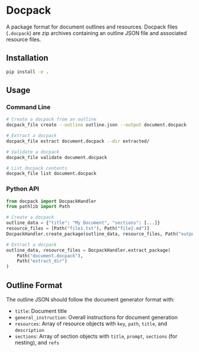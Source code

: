 # Docpack

A package format for document outlines and resources. Docpack files (`.docpack`) are zip archives containing an outline JSON file and associated resource files.

## Installation

```bash
pip install -e .
```

## Usage

### Command Line

```bash
# Create a docpack from an outline
docpack_file create --outline outline.json --output document.docpack

# Extract a docpack
docpack_file extract document.docpack --dir extracted/

# Validate a docpack
docpack_file validate document.docpack

# List docpack contents
docpack_file list document.docpack
```

### Python API

```python
from docpack import DocpackHandler
from pathlib import Path

# Create a docpack
outline_data = {"title": "My Document", "sections": [...]}
resource_files = [Path("file1.txt"), Path("file2.md")]
DocpackHandler.create_package(outline_data, resource_files, Path("output.docpack"))

# Extract a docpack
outline_data, resource_files = DocpackHandler.extract_package(
    Path("document.docpack"),
    Path("extract_dir")
)
```

## Outline Format

The outline JSON should follow the document generator format with:

- `title`: Document title
- `general_instruction`: Overall instructions for document generation
- `resources`: Array of resource objects with `key`, `path`, `title`, and `description`
- `sections`: Array of section objects with `title`, `prompt`, `sections` (for nesting), and `refs`
